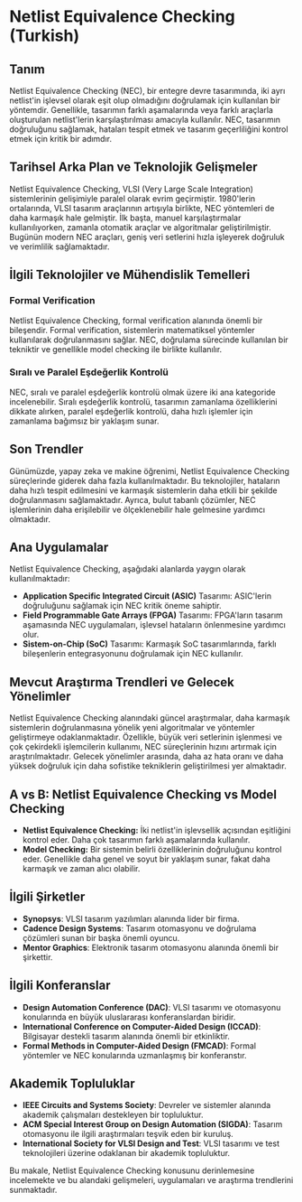# Netlist Equivalence Checking (Turkish)

## Tanım

Netlist Equivalence Checking (NEC), bir entegre devre tasarımında, iki ayrı netlist'in işlevsel olarak eşit olup olmadığını doğrulamak için kullanılan bir yöntemdir. Genellikle, tasarımın farklı aşamalarında veya farklı araçlarla oluşturulan netlist'lerin karşılaştırılması amacıyla kullanılır. NEC, tasarımın doğruluğunu sağlamak, hataları tespit etmek ve tasarım geçerliliğini kontrol etmek için kritik bir adımdır.

## Tarihsel Arka Plan ve Teknolojik Gelişmeler

Netlist Equivalence Checking, VLSI (Very Large Scale Integration) sistemlerinin gelişimiyle paralel olarak evrim geçirmiştir. 1980'lerin ortalarında, VLSI tasarım araçlarının artışıyla birlikte, NEC yöntemleri de daha karmaşık hale gelmiştir. İlk başta, manuel karşılaştırmalar kullanılıyorken, zamanla otomatik araçlar ve algoritmalar geliştirilmiştir. Bugünün modern NEC araçları, geniş veri setlerini hızla işleyerek doğruluk ve verimlilik sağlamaktadır.

## İlgili Teknolojiler ve Mühendislik Temelleri

### Formal Verification

Netlist Equivalence Checking, formal verification alanında önemli bir bileşendir. Formal verification, sistemlerin matematiksel yöntemler kullanılarak doğrulanmasını sağlar. NEC, doğrulama sürecinde kullanılan bir tekniktir ve genellikle model checking ile birlikte kullanılır.

### Sıralı ve Paralel Eşdeğerlik Kontrolü

NEC, sıralı ve paralel eşdeğerlik kontrolü olmak üzere iki ana kategoride incelenebilir. Sıralı eşdeğerlik kontrolü, tasarımın zamanlama özelliklerini dikkate alırken, paralel eşdeğerlik kontrolü, daha hızlı işlemler için zamanlama bağımsız bir yaklaşım sunar.

## Son Trendler

Günümüzde, yapay zeka ve makine öğrenimi, Netlist Equivalence Checking süreçlerinde giderek daha fazla kullanılmaktadır. Bu teknolojiler, hataların daha hızlı tespit edilmesini ve karmaşık sistemlerin daha etkili bir şekilde doğrulanmasını sağlamaktadır. Ayrıca, bulut tabanlı çözümler, NEC işlemlerinin daha erişilebilir ve ölçeklenebilir hale gelmesine yardımcı olmaktadır.

## Ana Uygulamalar

Netlist Equivalence Checking, aşağıdaki alanlarda yaygın olarak kullanılmaktadır:

- **Application Specific Integrated Circuit (ASIC)** Tasarımı: ASIC'lerin doğruluğunu sağlamak için NEC kritik öneme sahiptir.
- **Field Programmable Gate Arrays (FPGA)** Tasarımı: FPGA'ların tasarım aşamasında NEC uygulamaları, işlevsel hataların önlenmesine yardımcı olur.
- **Sistem-on-Chip (SoC)** Tasarımı: Karmaşık SoC tasarımlarında, farklı bileşenlerin entegrasyonunu doğrulamak için NEC kullanılır.

## Mevcut Araştırma Trendleri ve Gelecek Yönelimler

Netlist Equivalence Checking alanındaki güncel araştırmalar, daha karmaşık sistemlerin doğrulanmasına yönelik yeni algoritmalar ve yöntemler geliştirmeye odaklanmaktadır. Özellikle, büyük veri setlerinin işlenmesi ve çok çekirdekli işlemcilerin kullanımı, NEC süreçlerinin hızını artırmak için araştırılmaktadır. Gelecek yönelimler arasında, daha az hata oranı ve daha yüksek doğruluk için daha sofistike tekniklerin geliştirilmesi yer almaktadır.

## A vs B: Netlist Equivalence Checking vs Model Checking

- **Netlist Equivalence Checking:** İki netlist'in işlevsellik açısından eşitliğini kontrol eder. Daha çok tasarımın farklı aşamalarında kullanılır.
- **Model Checking:** Bir sistemin belirli özelliklerinin doğruluğunu kontrol eder. Genellikle daha genel ve soyut bir yaklaşım sunar, fakat daha karmaşık ve zaman alıcı olabilir.

## İlgili Şirketler

- **Synopsys**: VLSI tasarım yazılımları alanında lider bir firma.
- **Cadence Design Systems**: Tasarım otomasyonu ve doğrulama çözümleri sunan bir başka önemli oyuncu.
- **Mentor Graphics**: Elektronik tasarım otomasyonu alanında önemli bir şirkettir.

## İlgili Konferanslar

- **Design Automation Conference (DAC)**: VLSI tasarımı ve otomasyonu konularında en büyük uluslararası konferanslardan biridir.
- **International Conference on Computer-Aided Design (ICCAD)**: Bilgisayar destekli tasarım alanında önemli bir etkinliktir.
- **Formal Methods in Computer-Aided Design (FMCAD)**: Formal yöntemler ve NEC konularında uzmanlaşmış bir konferanstır.

## Akademik Topluluklar

- **IEEE Circuits and Systems Society**: Devreler ve sistemler alanında akademik çalışmaları destekleyen bir topluluktur.
- **ACM Special Interest Group on Design Automation (SIGDA)**: Tasarım otomasyonu ile ilgili araştırmaları teşvik eden bir kuruluş. 
- **International Society for VLSI Design and Test**: VLSI tasarımı ve test teknolojileri üzerine odaklanan bir akademik topluluktur.

Bu makale, Netlist Equivalence Checking konusunu derinlemesine incelemekte ve bu alandaki gelişmeleri, uygulamaları ve araştırma trendlerini sunmaktadır.